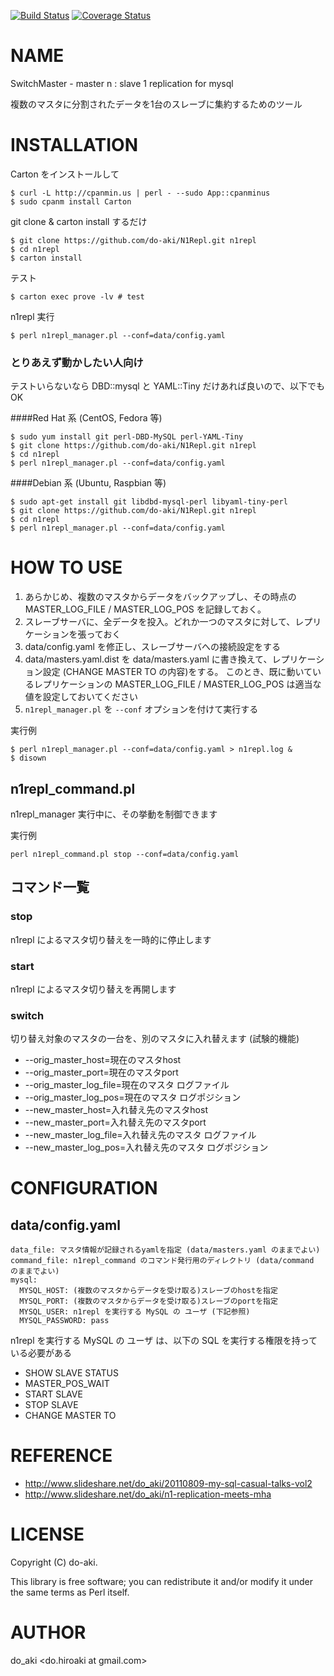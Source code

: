 [![Build Status](https://travis-ci.org/do-aki/N1Repl.svg?branch=master)](https://travis-ci.org/do-aki/N1Repl)
[![Coverage Status](https://coveralls.io/repos/do-aki/N1Repl/badge.png?branch=master)](https://coveralls.io/r/do-aki/N1Repl?branch=master)

# NAME

SwitchMaster - master n : slave 1 replication for mysql

複数のマスタに分割されたデータを1台のスレーブに集約するためのツール

# INSTALLATION 

Carton をインストールして
```
$ curl -L http://cpanmin.us | perl - --sudo App::cpanminus
$ sudo cpanm install Carton
```

git clone & carton install するだけ
```
$ git clone https://github.com/do-aki/N1Repl.git n1repl
$ cd n1repl
$ carton install
```

テスト
```
$ carton exec prove -lv # test
```

n1repl 実行
```
$ perl n1repl_manager.pl --conf=data/config.yaml
```


### とりあえず動かしたい人向け
テストいらないなら DBD::mysql と YAML::Tiny だけあれば良いので、以下でもOK

####Red Hat 系 (CentOS, Fedora 等)
```
$ sudo yum install git perl-DBD-MySQL perl-YAML-Tiny
$ git clone https://github.com/do-aki/N1Repl.git n1repl
$ cd n1repl
$ perl n1repl_manager.pl --conf=data/config.yaml
```

####Debian 系 (Ubuntu, Raspbian 等)
```
$ sudo apt-get install git libdbd-mysql-perl libyaml-tiny-perl
$ git clone https://github.com/do-aki/N1Repl.git n1repl
$ cd n1repl
$ perl n1repl_manager.pl --conf=data/config.yaml
```

# HOW TO USE

1. あらかじめ、複数のマスタからデータをバックアップし、その時点の MASTER_LOG_FILE / MASTER_LOG_POS を記録しておく。
2. スレーブサーバに、全データを投入。どれか一つのマスタに対して、レプリケーションを張っておく
3. data/config.yaml を修正し、スレーブサーバへの接続設定をする
4. data/masters.yaml.dist を data/masters.yaml に書き換えて、レプリケーション設定 (CHANGE MASTER TO の内容)をする。
   このとき、既に動いているレプリケーションの MASTER_LOG_FILE / MASTER_LOG_POS は適当な値を設定しておいてください
5. `n1repl_manager.pl` を `--conf` オプションを付けて実行する

実行例
```
$ perl n1repl_manager.pl --conf=data/config.yaml > n1repl.log &
$ disown
```

## n1repl_command.pl

n1repl_manager 実行中に、その挙動を制御できます

実行例
```
perl n1repl_command.pl stop --conf=data/config.yaml
```
## コマンド一覧
### stop
n1repl によるマスタ切り替えを一時的に停止します

### start
n1repl によるマスタ切り替えを再開します

### switch
切り替え対象のマスタの一台を、別のマスタに入れ替えます (試験的機能)

* --orig_master_host=現在のマスタhost
* --orig_master_port=現在のマスタport
* --orig_master_log_file=現在のマスタ ログファイル
* --orig_master_log_pos=現在のマスタ ログポジション
* --new_master_host=入れ替え先のマスタhost
* --new_master_port=入れ替え先のマスタport
* --new_master_log_file=入れ替え先のマスタ ログファイル
* --new_master_log_pos=入れ替え先のマスタ ログポジション


# CONFIGURATION

## data/config.yaml
```
data_file: マスタ情報が記録されるyamlを指定 (data/masters.yaml のままでよい)
command_file: n1repl_command のコマンド発行用のディレクトリ (data/command のままでよい)
mysql:
  MYSQL_HOST: (複数のマスタからデータを受け取る)スレーブのhostを指定
  MYSQL_PORT: (複数のマスタからデータを受け取る)スレーブのportを指定
  MYSQL_USER: n1repl を実行する MySQL の ユーザ (下記参照)
  MYSQL_PASSWORD: pass
```

n1repl を実行する MySQL の ユーザ は、以下の SQL を実行する権限を持っている必要がある

* SHOW SLAVE STATUS 
* MASTER_POS_WAIT
* START SLAVE
* STOP SLAVE
* CHANGE MASTER TO


# REFERENCE
* http://www.slideshare.net/do_aki/20110809-my-sql-casual-talks-vol2
* http://www.slideshare.net/do_aki/n1-replication-meets-mha

# LICENSE

Copyright (C) do-aki.

This library is free software; you can redistribute it and/or modify
it under the same terms as Perl itself.

# AUTHOR

do_aki <do.hiroaki at gmail.com>

